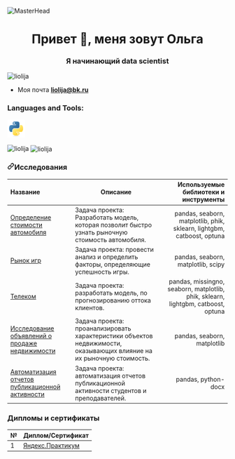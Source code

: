 ![MasterHead](https://thumbs.gfycat.com/ElderlyOnlyAmericanredsquirrel-size_restricted.gif)
<h1 align="center">Привет 👋, меня зовут Ольга</h1>
<h3 align="center">Я начинающий data scientist</h3>

<p align="left"> <img src="https://komarev.com/ghpvc/?username=liolija&label=Profile%20views&color=0e75b6&style=flat" alt="liolija" /> </p>

- Моя почта **liolija@bk.ru**

<h3 align="left">Languages and Tools:</h3>
<p align="left"> <a href="https://www.python.org" target="_blank" rel="noreferrer"> <img src="https://raw.githubusercontent.com/devicons/devicon/master/icons/python/python-original.svg" alt="python" width="40" height="40"/> </a> </p>

<p><img align="left" src="https://github-readme-stats.vercel.app/api/top-langs?username=liolija&show_icons=true&locale=en&layout=compact" alt="liolija" /></p>

<p>&nbsp;<img align="center" src="https://github-readme-stats.vercel.app/api?username=liolija&show_icons=true&locale=en" alt="liolija" /></p>
<h3 align="left" dir="auto"><a id="user-content-исследования" class="anchor" aria-hidden="true" href="#исследования"><svg class="octicon octicon-link" viewBox="0 0 16 16" version="1.1" width="16" height="16" aria-hidden="true"><path d="m7.775 3.275 1.25-1.25a3.5 3.5 0 1 1 4.95 4.95l-2.5 2.5a3.5 3.5 0 0 1-4.95 0 .751.751 0 0 1 .018-1.042.751.751 0 0 1 1.042-.018 1.998 1.998 0 0 0 2.83 0l2.5-2.5a2.002 2.002 0 0 0-2.83-2.83l-1.25 1.25a.751.751 0 0 1-1.042-.018.751.751 0 0 1-.018-1.042Zm-4.69 9.64a1.998 1.998 0 0 0 2.83 0l1.25-1.25a.751.751 0 0 1 1.042.018.751.751 0 0 1 .018 1.042l-1.25 1.25a3.5 3.5 0 1 1-4.95-4.95l2.5-2.5a3.5 3.5 0 0 1 4.95 0 .751.751 0 0 1-.018 1.042.751.751 0 0 1-1.042.018 1.998 1.998 0 0 0-2.83 0l-2.5 2.5a1.998 1.998 0 0 0 0 2.83Z"></path></svg></a>Исследования</h3>
<table>
<thead>
<tr>
<th align="left">Название</th>
<th>Описание</th>
<th align="right">Используемые библиотеки и инструменты</th>
</tr>
</thead>
<tbody>
<tr>
<td align="left"><a href="https://github.com/Liolija/my_projects/tree/main/auto_price">Определение стоимости автомобиля</a></td>
<td>Задача проекта: Разработать модель, которая позволит быстро узнать рыночную стоимость автомобиля.</td>
<td align="right">pandas, seaborn, matplotlib, phik, sklearn, lightgbm, catboost, optuna</td>
</tr>
<tr>
<td align="left"><a href="https://github.com/Liolija/my_projects/tree/main/Games" rel="nofollow">Рынок игр</a></td>
<td>Задача проекта: провести анализ и определить факторы, определяющие успешность игры. </td>
<td align="right">pandas, seaborn, matplotlib, scipy</td>
</tr>
<tr>
<td align="left"><a href="https://github.com/Liolija/my_projects/tree/main/customer%20churn" rel="nofollow">Телеком</a></td>
<td>Задача проекта: разработать модель, по прогнозированию оттока клиентов.</td>
<td align="right">pandas, missingno, seaborn, matplotlib, phik, sklearn, lightgbm, catboost, optuna</td>
</tr>
<tr>
<td align="left"><a href="https://github.com/Liolija/my_projects/tree/main/real%20estate%20analysis" rel="nofollow">Исследование объявлений о продаже недвижимости</a></td>
<td>Задача проекта: проанализировать характеристики объектов недвижимости, оказывающих влияние на их рыночную стоимость. </td>
<td align="right">pandas, seaborn, matplotlib</td>
</tr>
<tr>
<td align="left"><a href="https://github.com/Liolija/my_projects/tree/main/report_reserch" rel="nofollow">Автоматизация отчетов публикационной активности</a></td>
<td>Задача проекта: автоматизация отчетов публикационной активности студентов и преподавателей. </td>
<td align="right">pandas, python-docx</td>
</tr>
</tbody>
</table>

<h3>Дипломы и сертификаты</h3>
<table>
<thead>
<tr>
<th align="left">№</th>
<th>Диплом/Сертификат</th>
</tr>
</thead>
<tbody>
<tr>
<td>1</a></td>
<td align="left"><a href="https://disk.yandex.ru/i/w5AU16IUZ6EK6Q">Яндекс.Практикум</a></td>

</tr>
